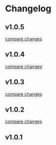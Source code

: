 # Changelog


## v1.0.5

[compare changes](https://github.com/mdoreto/d-naive/compare/v1.0.4...v1.0.5)

## v1.0.4

[compare changes](https://github.com/mdoreto/d-naive/compare/v1.0.3...v1.0.4)

## v1.0.3

[compare changes](https://github.com/mdoreto/d-naive/compare/v1.0.2...v1.0.3)

## v1.0.2

[compare changes](https://github.com/mdoreto/d-naive/compare/v1.0.1...v1.0.2)

## v1.0.1

